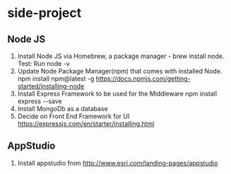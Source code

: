 # side-project

## Node JS 
1. Install Node JS via Homebrew, a package manager - brew install node. 
Test: Run node -v
2. Update  Node Package Manager(npm) that comes with installed Node. 
npm install npm@latest -g
https://docs.npmjs.com/getting-started/installing-node
3. Install Express Framework to be used for the Middleware 
npm install express --save
4. Install MongoDb as a database
5. Decide on Front End Framework for UI
https://expressjs.com/en/starter/installing.html
## AppStudio
1. Install appstudio from http://www.esri.com/landing-pages/appstudio
